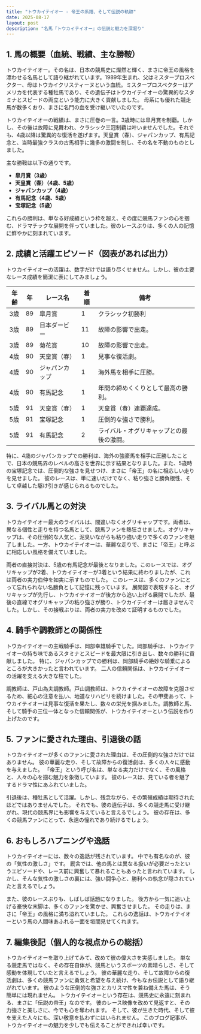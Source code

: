 ```yaml
---
title: "トウカイテイオー - 帝王の系譜、そして伝説の軌跡"
date: 2025-08-17
layout: post
description: "名馬『トウカイテイオー』の伝説と魅力を深堀り"
---
```


## 1. 馬の概要（血統、戦績、主な勝鞍）

トウカイテイオー。その名は、日本の競馬史に燦然と輝く、まさに帝王の風格を漂わせる名馬として語り継がれています。1989年生まれ、父はミスタープロスペクター、母はトウカイクリスティーヌという血統。ミスタープロスペクターはアメリカを代表する種牡馬であり、その遺伝子はトウカイテイオーの驚異的なスタミナとスピードの両立という能力に大きく貢献しました。  母系にも優れた競走馬が数多くおり、まさに名門の血を受け継いでいたのです。

トウカイテイオーの戦績は、まさに圧巻の一言。3歳時には皐月賞を制覇。しかし、その後は故障に見舞われ、クラシック三冠制覇は叶いませんでした。それでも、4歳以降は驚異的な復活を遂げます。天皇賞（春）、ジャパンカップ、有馬記念と、当時最強クラスの古馬相手に幾多の激闘を制し、その名を不動のものとしました。

主な勝鞍は以下の通りです。

* **皐月賞（3歳）**
* **天皇賞（春）（4歳、5歳）**
* **ジャパンカップ（4歳）**
* **有馬記念（4歳、5歳）**
* **宝塚記念（5歳）**


これらの勝利は、単なる好成績という枠を超え、その度に競馬ファンの心を掴む、ドラマチックな展開を伴っていました。彼のレースぶりは、多くの人の記憶に鮮やかに刻まれています。


## 2. 成績と活躍エピソード（図表があれば出力）

トウカイテイオーの活躍は、数字だけでは語り尽くせません。しかし、彼の主要なレース成績を簡潔に表にしてみましょう。

| 年齢 | 年 | レース名       | 着順 | 備考                                     |
|-----|---|----------------|-----|------------------------------------------|
| 3歳 | 89 | 皐月賞         | 1   | クラシック初勝利                         |
| 3歳 | 89 | 日本ダービー     | 11  | 故障の影響で出走。                         |
| 3歳 | 89 | 菊花賞         | 10  | 故障の影響で出走。                         |
| 4歳 | 90 | 天皇賞（春）    | 1   | 見事な復活劇。                            |
| 4歳 | 90 | ジャパンカップ   | 1   | 海外馬を相手に圧勝。                       |
| 4歳 | 90 | 有馬記念       | 1   | 年間の締めくくりとして最高の勝利。           |
| 5歳 | 91 | 天皇賞（春）    | 1   | 天皇賞（春）連覇達成。                       |
| 5歳 | 91 | 宝塚記念       | 1   | 圧倒的な強さで勝利。                       |
| 5歳 | 91 | 有馬記念       | 2   | ライバル・オグリキャップとの最後の激闘。 |


特に、4歳のジャパンカップでの勝利は、海外の強豪馬を相手に圧勝したことで、日本の競馬界のレベルの高さを世界に示す結果となりました。また、5歳時の宝塚記念では、圧倒的な強さを見せつけ、まさに「帝王」の名に相応しい走りを見せました。  彼のレースは、単に速いだけでなく、粘り強さと勝負根性、そして卓越した駆け引きが感じられるものでした。


## 3. ライバル馬との対決

トウカイテイオー最大のライバルは、間違いなくオグリキャップです。両者は、異なる個性と走りを持つ名馬として、競馬ファンを熱狂させました。オグリキャップは、その圧倒的な人気と、泥臭いながらも粘り強い走りで多くのファンを魅了しました。一方、トウカイテイオーは、華麗な走りで、まさに「帝王」と呼ぶに相応しい風格を備えていました。

両者の直接対決は、5歳の有馬記念が最後となりました。このレースでは、オグリキャップが2着、トウカイテイオーが3着という結果に終わりましたが、これは両者の実力伯仲を如実に示すものでした。  このレースは、多くのファンにとって忘れられない名勝負として記憶に残っています。  展開図で表現すると、オグリキャップが先行し、トウカイテイオーが後方から追い上げる展開でしたが、最後の直線でオグリキャップの粘り強さが勝り、トウカイテイオーは届きませんでした。しかし、その接戦ぶりは、両者の実力を改めて証明するものでした。


## 4. 騎手や調教師との関係性

トウカイテイオーの主戦騎手は、岡部幸雄騎手でした。岡部騎手は、トウカイテイオーの持ち味であるスタミナとスピードを最大限に引き出し、数々の勝利に貢献しました。  特に、ジャパンカップでの勝利は、岡部騎手の絶妙な騎乗によるところが大きかったと言われています。  二人の信頼関係は、トウカイテイオーの活躍を支える大きな柱でした。

調教師は、戸山為夫調教師。戸山調教師は、トウカイテイオーの故障を克服させるため、細心の注意を払い、地道なリハビリを続けました。その甲斐あって、トウカイテイオーは見事な復活を果たし、数々の栄光を掴みました。調教師と馬、そして騎手の三位一体となった信頼関係が、トウカイテイオーという伝説を作り上げたのです。


## 5. ファンに愛された理由、引退後の話

トウカイテイオーが多くのファンに愛された理由は、その圧倒的な強さだけではありません。  彼の華麗な走り、そして故障からの復活劇は、多くの人々に感動を与えました。  「帝王」という呼び名は、単なる実力だけでなく、その風格と、人々の心を掴む魅力を象徴しています。  彼のレースは、見ている者を魅了するドラマ性にあふれていました。

引退後は、種牡馬として活躍。しかし、残念ながら、その繁殖成績は期待されたほどではありませんでした。  それでも、彼の遺伝子は、多くの競走馬に受け継がれ、現代の競馬界にも影響を与えていると言えるでしょう。  彼の存在は、多くの競馬ファンにとって、永遠の憧れであり続けるでしょう。


## 6. おもしろハプニングや逸話

トウカイテイオーには、数々の逸話が残されています。  中でも有名なのが、彼の「気性の激しさ」です。  厩舎では、他の馬とは異なる扱いが必要だったというエピソードや、レース前に興奮して暴れることもあったと言われています。  しかし、そんな気性の激しさの裏には、強い闘争心と、勝利への執念が隠されていたと言えるでしょう。

また、彼のレースぶりも、しばしば話題になりました。  後方から一気に追い上げる豪快な末脚は、多くのファンを驚かせ、興奮させました。  その走りは、まさに「帝王」の風格に満ち溢れていました。  これらの逸話は、トウカイテイオーという馬の人間味あふれる一面を垣間見せてくれます。


## 7. 編集後記（個人的な視点からの総括）

トウカイテイオーを取り上げてみて、改めて彼の偉大さを実感しました。  単なる競走馬ではなく、その存在自体が、競馬というスポーツの素晴らしさ、そして感動を体現していたと言えるでしょう。  彼の華麗な走り、そして故障からの復活劇は、多くの競馬ファンに勇気と希望を与え続け、今もなお伝説として語り継がれています。  彼のような圧倒的な強さとカリスマ性を兼ね備えた馬は、そう簡単には現れません。  トウカイテイオーという存在は、競馬史に永遠に刻まれる、まさに「伝説の帝王」なのです。  彼のレース映像を改めて見返すと、その力強さと美しさに、今でも心を奪われます。  そして、彼が生きた時代、そして彼を支えた人々にも、深い敬意を払わずにはいられません。  このブログ記事が、トウカイテイオーの魅力を少しでも伝えることができれば幸いです。
